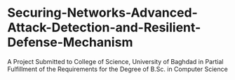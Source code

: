 # Securing-Networks-Advanced-Attack-Detection-and-Resilient-Defense-Mechanism

A Project Submitted to College of Science, University of Baghdad in Partial Fulfillment of the Requirements for the Degree of B.Sc. in Computer Science

